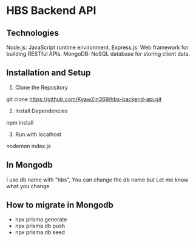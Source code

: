 # HBS Backend API

## Technologies

Node.js: JavaScript runtime environment.
Express.js: Web framework for building RESTful APIs.
MongoDB: NoSQL database for storing client data.

## Installation and Setup

1. Clone the Repository

git clone https://github.com/KyawZin369/hbs-backend-api.git

2. Install Dependencies

npm install

3. Run with localhost

nodemon index.js

## In Mongodb

I use db name with "hbs", You can change the db name but Let me know what you change

## How to migrate in Mongodb

- npx prisma generate
- npx prisma db push
- npx prisma db seed